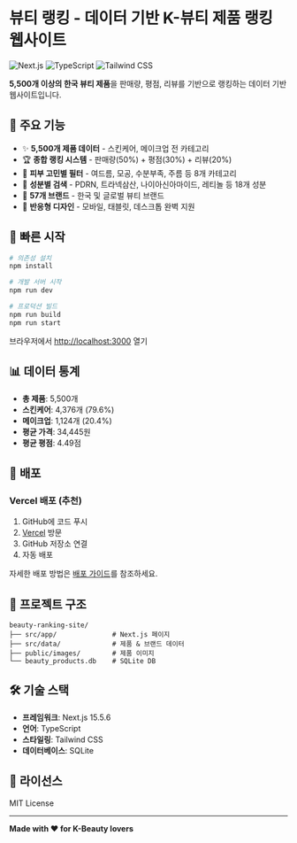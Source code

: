 # 뷰티 랭킹 - 데이터 기반 K-뷰티 제품 랭킹 웹사이트

![Next.js](https://img.shields.io/badge/Next.js-15.5.6-black)
![TypeScript](https://img.shields.io/badge/TypeScript-5.0-blue)
![Tailwind CSS](https://img.shields.io/badge/Tailwind-3.4-38bdf8)

**5,500개 이상의 한국 뷰티 제품**을 판매량, 평점, 리뷰를 기반으로 랭킹하는 데이터 기반 웹사이트입니다.

## 🌟 주요 기능

- ✨ **5,500개 제품 데이터** - 스킨케어, 메이크업 전 카테고리
- 🏆 **종합 랭킹 시스템** - 판매량(50%) + 평점(30%) + 리뷰(20%)
- 🎯 **피부 고민별 필터** - 여드름, 모공, 수분부족, 주름 등 8개 카테고리
- 🧪 **성분별 검색** - PDRN, 트라넥삼산, 나이아신아마이드, 레티놀 등 18개 성분
- 🏢 **57개 브랜드** - 한국 및 글로벌 뷰티 브랜드
- 📱 **반응형 디자인** - 모바일, 태블릿, 데스크톱 완벽 지원

## 🚀 빠른 시작

```bash
# 의존성 설치
npm install

# 개발 서버 시작
npm run dev

# 프로덕션 빌드
npm run build
npm run start
```

브라우저에서 [http://localhost:3000](http://localhost:3000) 열기

## 📊 데이터 통계

- **총 제품**: 5,500개
- **스킨케어**: 4,376개 (79.6%)
- **메이크업**: 1,124개 (20.4%)
- **평균 가격**: 34,445원
- **평균 평점**: 4.49점

## 🚀 배포

### Vercel 배포 (추천)

1. GitHub에 코드 푸시
2. [Vercel](https://vercel.com) 방문
3. GitHub 저장소 연결
4. 자동 배포

자세한 배포 방법은 [배포 가이드](../deployment_guide.md)를 참조하세요.

## 📁 프로젝트 구조

```
beauty-ranking-site/
├── src/app/              # Next.js 페이지
├── src/data/             # 제품 & 브랜드 데이터
├── public/images/        # 제품 이미지
└── beauty_products.db    # SQLite DB
```

## 🛠️ 기술 스택

- **프레임워크**: Next.js 15.5.6
- **언어**: TypeScript
- **스타일링**: Tailwind CSS
- **데이터베이스**: SQLite

## 📝 라이선스

MIT License

---

**Made with ❤️ for K-Beauty lovers**

